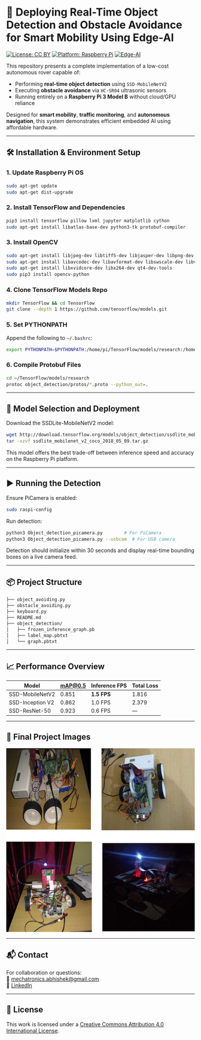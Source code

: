 
# 🚗 Deploying Real-Time Object Detection and Obstacle Avoidance for Smart Mobility Using Edge-AI

[![License: CC BY](https://img.shields.io/badge/license-CC%20BY-blue.svg)](https://creativecommons.org/licenses/by/4.0/)
[![Platform: Raspberry Pi](https://img.shields.io/badge/platform-Raspberry%20Pi-red)](https://www.raspberrypi.com/)
[![Edge-AI](https://img.shields.io/badge/edge--ai-SSD--MobileNetV2-green)](#)

This repository presents a complete implementation of a low-cost autonomous rover capable of:
- Performing **real-time object detection** using `SSD-MobileNetV2`
- Executing **obstacle avoidance** via `HC-SR04` ultrasonic sensors
- Running entirely on a **Raspberry Pi 3 Model B** without cloud/GPU reliance

Designed for **smart mobility**, **traffic monitoring**, and **autonomous navigation**, this system demonstrates efficient embedded AI using affordable hardware.

---

## 🛠️ Installation & Environment Setup

### 1. Update Raspberry Pi OS
```bash
sudo apt-get update
sudo apt-get dist-upgrade
```

### 2. Install TensorFlow and Dependencies
```bash
pip3 install tensorflow pillow lxml jupyter matplotlib cython
sudo apt-get install libatlas-base-dev python3-tk protobuf-compiler
```

### 3. Install OpenCV
```bash
sudo apt-get install libjpeg-dev libtiff5-dev libjasper-dev libpng-dev
sudo apt-get install libavcodec-dev libavformat-dev libswscale-dev libv4l-dev
sudo apt-get install libxvidcore-dev libx264-dev qt4-dev-tools
sudo pip3 install opencv-python
```

### 4. Clone TensorFlow Models Repo
```bash
mkdir TensorFlow && cd TensorFlow
git clone --depth 1 https://github.com/tensorflow/models.git
```

### 5. Set PYTHONPATH
Append the following to `~/.bashrc`:
```bash
export PYTHONPATH=$PYTHONPATH:/home/pi/TensorFlow/models/research:/home/pi/TensorFlow/models/research/slim
```

### 6. Compile Protobuf Files
```bash
cd ~/TensorFlow/models/research
protoc object_detection/protos/*.proto --python_out=.
```

---

## 🧠 Model Selection and Deployment

Download the SSDLite-MobileNetV2 model:
```bash
wget http://download.tensorflow.org/models/object_detection/ssdlite_mobilenet_v2_coco_2018_05_09.tar.gz
tar -xzvf ssdlite_mobilenet_v2_coco_2018_05_09.tar.gz
```

This model offers the best trade-off between inference speed and accuracy on the Raspberry Pi platform.

---

## ▶️ Running the Detection

Ensure PiCamera is enabled:
```bash
sudo raspi-config
```

Run detection:
```bash
python3 Object_detection_picamera.py        # For PiCamera
python3 Object_detection_picamera.py --usbcam  # For USB camera
```

Detection should initialize within 30 seconds and display real-time bounding boxes on a live camera feed.

---

## 📦 Project Structure

```
├── object_avoiding.py
├── obstacle_avoiding.py
├── keyboard.py
├── README.md
├── object_detection/
│   ├── frozen_inference_graph.pb
│   ├── label_map.pbtxt
│   └── graph.pbtxt
```

---

## 📈 Performance Overview

| Model             | mAP@0.5 | Inference FPS | Total Loss |
|------------------|---------|----------------|-------------|
| SSD-MobileNetV2  | 0.851   | **1.5 FPS**    | 1.816       |
| SSD-Inception V2 | 0.862   | 1.0 FPS        | 2.379       |
| SSD-ResNet-50    | 0.923   | 0.6 FPS        | —           |

---

## 📸 Final Project Images

![Final Project Images](https://github.com/AbhishekTyagi404/Object-Detection-on-Raspberry-Pi-with-obstacle-avoiding-rover/blob/main/Images/Final%20Project%20Images.png)

---

## 📬 Contact

For collaboration or questions:  
📧 mechatronics.abhishek@gmail.com  
🔗 [LinkedIn](https://www.linkedin.com/in/abhishekt404/)

---

## 📜 License

This work is licensed under a [Creative Commons Attribution 4.0 International License](https://creativecommons.org/licenses/by/4.0/).
